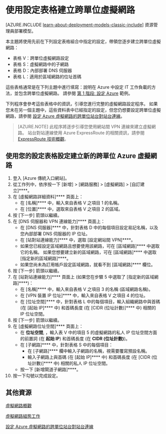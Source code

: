 <properties
    pageTitle="使用組態資料表的虛擬網路 | Microsoft Azure"
    description="了解如何利用使用預先決定設定的組態資料表設定，來設定跨單位 Azure 虛擬網路。"
    documentationCenter=""
    services="virtual-machines"
    authors="JoeDavies-MSFT"
    manager="timlt"
    editor=""
    tags="azure-service-management"/>

<tags
    ms.service="virtual-machines"
    ms.workload="infrastructure-services"
    ms.tgt_pltfrm="Windows"
    ms.devlang="na"
    ms.topic="article"
    ms.date="10/20/2015"
    ms.author="josephd"/>


# 使用設定表格建立跨單位虛擬網路

[AZURE.INCLUDE [learn-about-deployment-models-classic-include](../../includes/learn-about-deployment-models-classic-include.md)] 資源管理員部署模型。

本主題將使用先前在下列設定表格組合中指定的設定，帶領您逐步建立跨單位虛擬網路：

- 表格 V：跨單位虛擬網路設定
- 表格 S：虛擬網路中的子網路
- 表格 D：內部部署 DNS 伺服器
- 表格 L：適用於區域網路的位址首碼

這些表格通常是在下列主題中進行填寫：說明在 Azure 中設定 IT 工作負載的方法，並包含跨單位虛擬網路。 請參閱 [第 1 階段: 設定 Azure](virtual-machines-workload-intranet-sharepoint-phase1.md) 範例。

下列程序會參考這些表格中的資訊，引導您進行完整的虛擬網路設定程序。 如果您未在另一個主題中，這些資料表中已經指定的設定，但您仍想要設定跨單位虛擬網路，請參閱 [設定 Azure 虛擬網路的跨單位站台對站台連線](../vpn-gateway/vpn-gateway-site-to-site-create.md)。
> [AZURE.NOTE] 此程序將逐步引導您使用網站間 VPN 連線來建立虛擬網路。 站台對站連線使用 Azure ExpressRoute 的相關資訊，請參閱 [ExpressRoute 技術概觀](../expressroute/expressroute-introduction.md)。

## 使用您的設定表格設定建立新的跨單位 Azure 虛擬網路

1. 登入 [Azure 傳統入口網站]。
2. 從工作列中，依序按一下 [新增] > [網路服務] > [虛擬網路] > [自訂建立]****。
3. 在 [虛擬網路詳細資料]**** 頁面上：
    - 在 [名稱]**** 中，輸入來自表格 V 之項目 1 的名稱。
    - 在 [位置]**** 中，選取來自表格 V 之項目 2 的區域。
4. 按 [下一步] 箭頭以繼續。
5. 在 [DNS 伺服器和 VPN 連線能力]**** 頁面上：
    - 在 [DNS 伺服器]**** 中，針對表格 D 中的每個項目設定易記名稱，以及您內部部署 DNS 伺服器的 IP 位址。
    - 在 [站對站連線能力]**** 中，選取 [設定網站間 VPN]****。
    - 如果您已經設定區域網路且想要使用該網路，可在 [區域網路]**** 中選取它的名稱。 如果您想要建立新的區域網路，可在 [區域網路]**** 中選取 [指定新的區域網路]****。
    - 如果您尚未為訂用帳戶設定區域網路，就看不到 [區域網路]**** 欄位。
6. 按 [下一步] 箭頭以繼續。
7. 在 [站對站連線能力]**** 頁面上 (如果您在步驟 5 中選取了 [指定新的區域網路]****)：
    - 在 [名稱]**** 中，輸入來自表格 V 之項目 3 的名稱 (區域網路名稱)。
    - 在 [VPN 裝置 IP 位址]**** 中，輸入來自表格 V 之項目 4 的位址。
    - 在 [位址空間]**** 中，針對表格 L 中的每個項目，輸入組織網路中與首碼 (在 [起始 IP]**** 中) 和首碼長度 (在 [CIDR (位址計數)]**** 中) 相關的 IP 位址空間。
8. 按 [下一步] 箭頭以繼續。
9. 在 [虛擬網路位址空間]**** 頁面上：
    - 在     **位址空間**, ，輸入表 V 中的項目 5 的虛擬網路的私人 IP 位址空間方面的前置詞 (在 **起始 IP**) 和首碼長度 (在 **CIDR (位址計數)**)。
    - 在 [子網路]**** 中，針對表格 S 中的每個項目：
        - 在 [子網路]**** 欄中輸入子網路的名稱，視需要覆寫預設名稱。
        - 輸入子網路上與首碼 (在 [起始 IP]**** 中) 和首碼長度 (在 [CIDR (位址計數)]**** 中) 相關的私人 IP 位址空間。
    - 按一下 [新增閘道子網路]****。
10. 按一下勾號以完成設定。

## 其他資源

[虛擬網路概觀](../virtual-network/virtual-networks-overview.md)

[虛擬網路組態工作](../documentation/services/virtual-machines/)

[設定 Azure 虛擬網路的跨單位站台對站台連線](../vpn-gateway/vpn-gateway-site-to-site-create.md)





